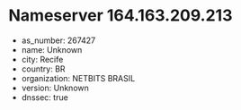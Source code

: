 # Nameserver 164.163.209.213

* as_number: 267427
* name: Unknown
* city: Recife
* country: BR
* organization: NETBITS BRASIL
* version: Unknown
* dnssec: true
